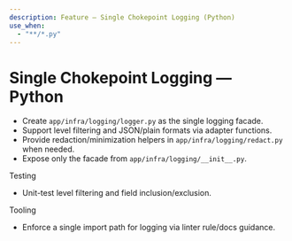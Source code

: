 ```yaml
---
description: Feature — Single Chokepoint Logging (Python)
use_when:
  - "**/*.py"
---
```


# Single Chokepoint Logging — Python

- Create `app/infra/logging/logger.py` as the single logging facade.
- Support level filtering and JSON/plain formats via adapter functions.
- Provide redaction/minimization helpers in `app/infra/logging/redact.py` when needed.
- Expose only the facade from `app/infra/logging/__init__.py`.

Testing
- Unit-test level filtering and field inclusion/exclusion.

Tooling
- Enforce a single import path for logging via linter rule/docs guidance.

